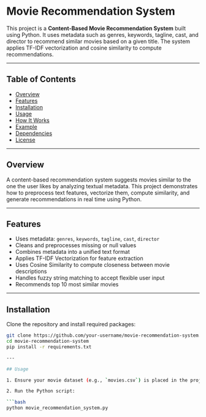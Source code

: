 # Movie Recommendation System

This project is a **Content-Based Movie Recommendation System** built using Python. It uses metadata such as genres, keywords, tagline, cast, and director to recommend similar movies based on a given title. The system applies TF-IDF vectorization and cosine similarity to compute recommendations.

---

## Table of Contents

- [Overview](#overview)
- [Features](#features)
- [Installation](#installation)
- [Usage](#usage)
- [How It Works](#how-it-works)
- [Example](#example)
- [Dependencies](#dependencies)
- [License](#license)

---

## Overview

A content-based recommendation system suggests movies similar to the one the user likes by analyzing textual metadata. This project demonstrates how to preprocess text features, vectorize them, compute similarity, and generate recommendations in real time using Python.

---

## Features

- Uses metadata: `genres`, `keywords`, `tagline`, `cast`, `director`
- Cleans and preprocesses missing or null values
- Combines metadata into a unified text format
- Applies TF-IDF Vectorization for feature extraction
- Uses Cosine Similarity to compute closeness between movie descriptions
- Handles fuzzy string matching to accept flexible user input
- Recommends top 10 most similar movies

---

## Installation

Clone the repository and install required packages:

```bash
git clone https://github.com/your-username/movie-recommendation-system.git
cd movie-recommendation-system
pip install -r requirements.txt

---

## Usage

1. Ensure your movie dataset (e.g., `movies.csv`) is placed in the project directory.

2. Run the Python script:

```bash
python movie_recommendation_system.py

